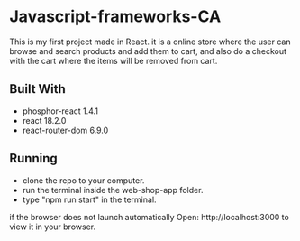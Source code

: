 # Javascript-frameworks-CA

This is my first project made in React. it is a online store where
the user can browse and search products and add them to cart, and
also do a checkout with the cart where the items will be removed
from cart.

## Built With

- phosphor-react 1.4.1
- react 18.2.0
- react-router-dom 6.9.0

## Running

- clone the repo to your computer.
- run the terminal inside the web-shop-app folder.
- type "npm run start" in the terminal.

if the browser does not launch automatically Open:
http://localhost:3000 to view it in your browser.
